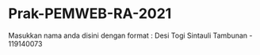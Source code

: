 # Prak-PEMWEB-RA-2021

Masukkan nama anda disini dengan format :
Desi Togi Sintauli Tambunan - 119140073
